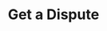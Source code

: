 ---
title: Get a Dispute
excerpt: Retrieve a Dispute
api:
  file: swagger.yaml
  operationId: get_api-v2-disputes-disputeid
hidden: false
---